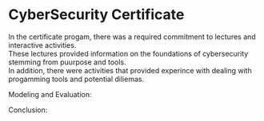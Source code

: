 <h1> CyberSecurity Certificate </h1>
<p>In the certificate progam, there was a required commitment to lectures and interactive activities.<br> These lectures provided information on the foundations of cybersecurity stemming from puurpose and tools.<br> In addition, there were activities that provided experince with dealing with progamming tools and potential diliemas.</p>
<p>Modeling and Evaluation:</p>
<p>Conclusion:</p>
